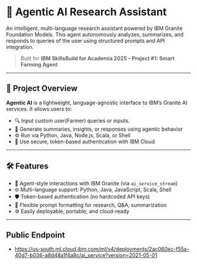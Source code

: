 
# 🤖 Agentic AI Research Assistant

An intelligent, multi-language research assistant powered by IBM Granite Foundation Models. This agent autonomously analyzes, summarizes, and responds to queries of the user using structured prompts and API integration.

> Built for **IBM SkillsBuild for Academia 2025 – Project #1: Smart Farming Agent**

---

## 📌 Project Overview

**Agentic AI** is a lightweight, language-agnostic interface to IBM’s Granite AI services. It allows users to:

- 🔍 Input custom user(Farmer) queries or inputs.
- 🧠 Generate summaries, insights, or responses using agentic behavior
- ⚙️ Run via Python, Java, Node.js, Scala, or Shell
- 🔐 Use secure, token-based authentication with IBM Cloud

---

## 🛠 Features

- 🧠 Agent-style interactions with IBM Granite (via `ai_service_stream`)
- 🌐 Multi-language support: Python, Java, JavaScript, Scala, Shell
- 🛡 Token-based authentication (no hardcoded API keys)
- 📄 Flexible prompt formatting for research, Q&A, summarization
- ⚙️ Easily deployable, portable, and cloud-ready

---
## Public Endpoint
- https://us-south.ml.cloud.ibm.com/ml/v4/deployments/2ac060ec-f55a-40d7-b036-a8d48a1f4a8c/ai_service?version=2021-05-01
